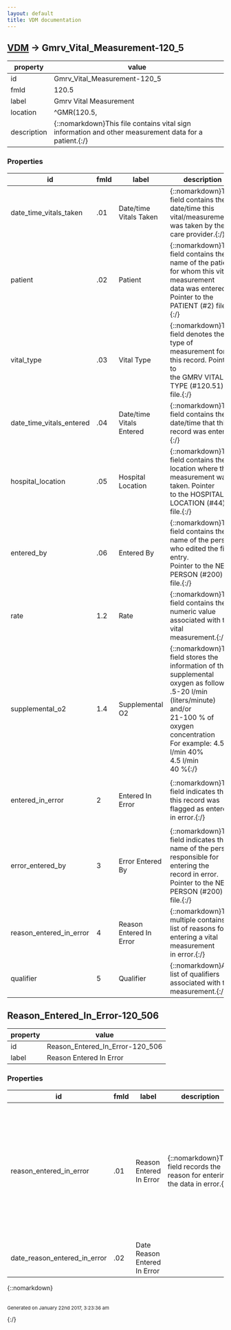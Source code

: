 ```yaml
---
layout: default
title: VDM documentation
---
```


## [VDM](TableOfContent.md) &#8594; Gmrv_Vital_Measurement-120_5 

 property | value 
--- | --- 
 id | Gmrv_Vital_Measurement-120_5
 fmId | 120.5
 label | Gmrv Vital Measurement
 location | ^GMR(120.5,
 description | {::nomarkdown}This file contains vital sign information and other measurement data for a <br/>patient.{:/}

### Properties

| id | fmId | label | description | datatype | location | attributes | range | 
| --- | --- | --- | --- | --- | --- | --- | --- | 
| date_time_vitals_taken | .01 | Date/time Vitals Taken | {::nomarkdown}This field contains the date/time this vital/measurement was taken by the<br/>care provider.{:/} | DATE-TIME |  | REQUIRED, INDEXED |  | 
| patient | .02 | Patient | {::nomarkdown}This field contains the name of the patient for whom this vital measurement<br/>data was entered.  Pointer to the PATIENT (#2) file.{:/} | POINTER |  | REQUIRED, INDEXED | [Patient-2](Patient-2.md) | 
| vital_type | .03 | Vital Type | {::nomarkdown}This field denotes the type of measurement for this record.  Pointer to<br/>the GMRV VITAL TYPE (#120.51) file.{:/} | POINTER |  | REQUIRED, INDEXED | Gmrv_Vital_Type-120_51 | 
| date_time_vitals_entered | .04 | Date/time Vitals Entered | {::nomarkdown}This field contains the date/time that this record was entered.{:/} | DATE-TIME |  | REQUIRED |  | 
| hospital_location | .05 | Hospital Location | {::nomarkdown}This field contains the location where this measurement was taken.  Pointer <br/>to the HOSPITAL LOCATION (#44) file.{:/} | POINTER |  | REQUIRED | [Hospital_Location-44](Hospital_Location-44.md) | 
| entered_by | .06 | Entered By | {::nomarkdown}This field contains the name of the person who edited the file entry.  <br/>Pointer to the NEW PERSON (#200) file.{:/} | POINTER |  | REQUIRED | [New_Person-200](New_Person-200.md) | 
| rate | 1.2 | Rate | {::nomarkdown}This field contains the numeric value associated with this vital<br/>measurement.{:/} | STRING |  |  |  | 
| supplemental_o2 | 1.4 | Supplemental O2 | {::nomarkdown}This field stores the information of the supplemental oxygen as follows:<br/>  .5-20 l/min (liters/minute)   and/or<br/>  21-100 % of oxygen concentration<br/>For example: 4.5 l/min 40%<br/>             4.5 l/min<br/>             40 %{:/} | STRING |  |  |  | 
| entered_in_error | 2 | Entered In Error | {::nomarkdown}This field indicates that this record was flagged as entered in error.{:/} | BOOLEAN |  |  | {::nomarkdown}<dl><dt>1</dt><dd>true</dd></dl>{:/} | 
| error_entered_by | 3 | Error Entered By | {::nomarkdown}This field indicates the name of the person responsible for entering the <br/>record in error.  Pointer to the NEW PERSON (#200) file.{:/} | POINTER |  |  | [New_Person-200](New_Person-200.md) | 
| reason_entered_in_error | 4 | Reason Entered In Error | {::nomarkdown}This multiple contains a list of reasons for entering a vital measurement <br/>in error.{:/} | [OBJECT] |  |  | [Reason_Entered_In_Error-120_506](#Reason_Entered_In_Error-120_506)  | 
| qualifier | 5 | Qualifier | {::nomarkdown}A list of qualifiers associated with this measurement.{:/} | [POINTER] |  |  | {id:Gmrv_Vital_Qualifier-120_52} | 

## <a name="Reason_Entered_In_Error-120_506"></a>Reason_Entered_In_Error-120_506 

 property | value 
--- | --- 
 id | Reason_Entered_In_Error-120_506
 label | Reason Entered In Error

### Properties

| id | fmId | label | description | datatype | location | attributes | range | 
| --- | --- | --- | --- | --- | --- | --- | --- | 
| reason_entered_in_error | .01 | Reason Entered In Error | {::nomarkdown}This field records the reason for entering the data in error.{:/} | ENUMERATION |  | REQUIRED | {::nomarkdown}<dl><dt>2</dt><dd>INCORRECT READING</dd><dt>4</dt><dd>INVALID RECORD</dd><dt>1</dt><dd>INCORRECT DATE/TIME</dd><dt>3</dt><dd>INCORRECT PATIENT</dd></dl>{:/} | 
| date_reason_entered_in_error | .02 | Date Reason Entered In Error |  | DATE-TIME |  |  |  | 

{::nomarkdown} <br/><br/><p style="font-size: 11px">Generated on January 22nd 2017, 3:23:36 am</p>{:/}